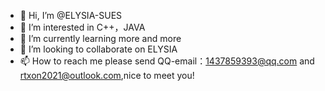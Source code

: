 - 👋 Hi, I’m @ELYSIA-SUES
- 👀 I’m interested in C++，JAVA
- 🌱 I’m currently learning more and more
- 💞️ I’m looking to collaborate on ELYSIA
- 📫 How to reach me please send QQ-email：1437859393@qq.com and rtxon2021@outlook.com,nice to meet you!

<!---
ELYSIA-SUES/ELYSIA-SUES is a ✨ special ✨ repository because its `README.md` (this file) appears on your GitHub profile.
You can click the Preview link to take a look at your changes.
--->
